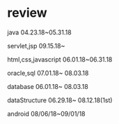 # review
java
04.23.18~05.31.18

servlet,jsp
09.15.18~

html,css,javascript
06.01.18~06.31.18

oracle,sql
07.01.18~ 08.03.18

database
06.01.18~ 08.03.18

dataStructure
06.29.18~ 08.12.18(1st)

android
08/06/18~09/01/18
